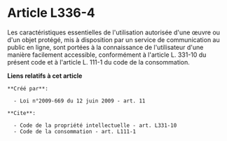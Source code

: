 # Article L336-4

Les caractéristiques essentielles de l'utilisation autorisée d'une œuvre ou d'un objet protégé, mis à disposition par un
service de communication au public en ligne, sont portées à la connaissance de l'utilisateur d'une manière facilement
accessible, conformément à l'article L. 331-10 du présent code et à l'article L. 111-1 du code de la consommation.

**Liens relatifs à cet article**

	**Créé par**:

	  - Loi n°2009-669 du 12 juin 2009 - art. 11

	**Cite**:

	  - Code de la propriété intellectuelle - art. L331-10
	  - Code de la consommation - art. L111-1
